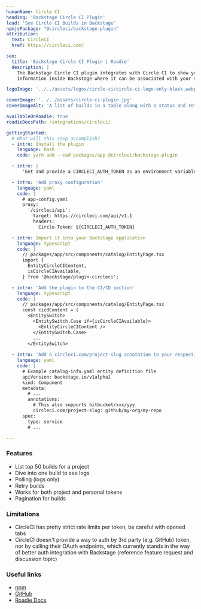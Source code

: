 ```yaml
---
humanName: Circle CI
heading: 'Backstage Circle CI Plugin'
lead: 'See Circle CI Builds in Backstage'
npmjsPackage: "@circleci/backstage-plugin"
attribution:
  text: CircleCI
  href: https://circleci.com/

seo:
  title: 'Backstage Circle CI Plugin | Roadie'
  description: |
    The Backstage Circle CI plugin integrates with Circle CI to show your build
    information inside Backstage where it can be associated with your services.

logoImage: '../../assets/logos/circle-ci/circle-ci-logo-only-black.webp'

coverImage: '../../assets/circle-ci-plugin.jpg'
coverImageAlt: 'A list of builds in a table along with a status and retry button for each build.'

availableOnRoadie: true
roadieDocsPath: /integrations/circleci/

gettingStarted:
  # What will this step accomplish?
  - intro: Install the plugin
    language: bash
    code: yarn add --cwd packages/app @circleci/backstage-plugin

  - intro: |
      'Get and provide a CIRCLECI_AUTH_TOKEN as an environment variable (see the [CircleCI docs](https://circleci.com/docs/api/#add-an-api-token))'

  - intro: 'Add proxy configuration'
    language: yaml
    code: |
      # app-config.yaml
      proxy:
        '/circleci/api':
          target: https://circleci.com/api/v1.1
          headers:
            Circle-Token: ${CIRCLECI_AUTH_TOKEN}

  - intro: Import it into your Backstage application
    language: typescript
    code: |
      // packages/app/src/components/catalog/EntityPage.tsx
      import {
        EntityCircleCIContent,
        isCircleCIAvailable,
      } from '@backstage/plugin-circleci';

  - intro: 'Add the plugin to the CI/CD section'
    language: typescript
    code: |
      // packages/app/src/components/catalog/EntityPage.tsx
      const cicdContent = (
        <EntitySwitch>
          <EntitySwitch.Case if={isCircleCIAvailable}>
            <EntityCircleCIContent />
          </EntitySwitch.Case>
          ...
        </EntitySwitch>
  
  - intro: 'Add a circleci.com/project-slug annotation to your respective catalog-info.yaml files following [the Component format](https://backstage.io/docs/architecture-decisions/adrs-adr002#format)'
    language: yaml
    code: |
      # Example catalog-info.yaml entity definition file
      apiVersion: backstage.io/v1alpha1
      kind: Component
      metadata:
        # ...
        annotations:
          # This also supports bitbucket/xxx/yyy
          circleci.com/project-slug: github/my-org/my-repo
      spec:
        type: service
        # ...

---
```


### Features

- List top 50 builds for a project
- Dive into one build to see logs
- Polling (logs only)
- Retry builds
- Works for both project and personal tokens
- Pagination for builds

### Limitations

- CircleCI has pretty strict rate limits per token, be careful with opened tabs
- CircleCI doesn't provide a way to auth by 3rd party (e.g. GitHub) token, nor by calling their OAuth endpoints, which currently stands in the way of better auth integration with Backstage (reference feature request and discussion topic)

### Useful links

- [npm](https://www.npmjs.com/package/@circleci/backstage-plugin)
- [GitHub](https://github.com/CircleCI-Public/backstage-plugin)
- [Roadie Docs](https://roadie.io/docs/integrations/circleci/)
